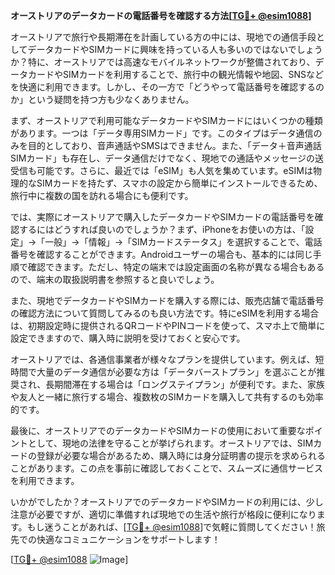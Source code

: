 **オーストリアのデータカードの電話番号を確認する方法[[TG💪+ @esim1088](https://t.me/s/esim1088)]**

オーストリアで旅行や長期滞在を計画している方の中には、現地での通信手段としてデータカードやSIMカードに興味を持っている人も多いのではないでしょうか？特に、オーストリアでは高速なモバイルネットワークが整備されており、データカードやSIMカードを利用することで、旅行中の観光情報や地図、SNSなどを快適に利用できます。しかし、その一方で「どうやって電話番号を確認するのか」という疑問を持つ方も少なくありません。

まず、オーストリアで利用可能なデータカードやSIMカードにはいくつかの種類があります。一つは「データ専用SIMカード」です。このタイプはデータ通信のみを目的としており、音声通話やSMSはできません。また、「データ＋音声通話SIMカード」も存在し、データ通信だけでなく、現地での通話やメッセージの送受信も可能です。さらに、最近では「eSIM」も人気を集めています。eSIMは物理的なSIMカードを持たず、スマホの設定から簡単にインストールできるため、旅行中に複数の国を訪れる場合にも便利です。

では、実際にオーストリアで購入したデータカードやSIMカードの電話番号を確認するにはどうすれば良いのでしょうか？まず、iPhoneをお使いの方は、「設定」→「一般」→「情報」→「SIMカードステータス」を選択することで、電話番号を確認することができます。Androidユーザーの場合も、基本的には同じ手順で確認できます。ただし、特定の端末では設定画面の名称が異なる場合もあるので、端末の取扱説明書を参照すると良いでしょう。

また、現地でデータカードやSIMカードを購入する際には、販売店舗で電話番号の確認方法について質問してみるのも良い方法です。特にeSIMを利用する場合は、初期設定時に提供されるQRコードやPINコードを使って、スマホ上で簡単に設定できますので、購入時に説明を受けておくと安心です。

オーストリアでは、各通信事業者が様々なプランを提供しています。例えば、短時間で大量のデータ通信が必要な方は「データバーストプラン」を選ぶことが推奨され、長期間滞在する場合は「ロングステイプラン」が便利です。また、家族や友人と一緒に旅行する場合、複数枚のSIMカードを購入して共有するのも効率的です。

最後に、オーストリアでのデータカードやSIMカードの使用において重要なポイントとして、現地の法律を守ることが挙げられます。オーストリアでは、SIMカードの登録が必要な場合があるため、購入時には身分証明書の提示を求められることがあります。この点を事前に確認しておくことで、スムーズに通信サービスを利用できます。

いかがでしたか？オーストリアでのデータカードやSIMカードの利用には、少し注意が必要ですが、適切に準備すれば現地での生活や旅行が格段に便利になります。もし迷うことがあれば、[[TG💪+ @esim1088](https://t.me/s/esim1088)]で気軽に質問してください！旅先での快適なコミュニケーションをサポートします！

[[TG💪+ @esim1088](https://t.me/s/esim1088) ![Image](https://i.postimg.cc/Y0z9fWf4/image.png)]